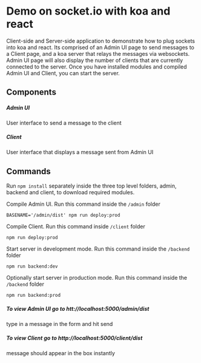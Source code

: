 # Demo on socket.io with koa and react

Client-side and Server-side application to demonstrate how to plug sockets into koa and react. 
Its comprised of an Admin UI page to send messages to a Client page, and a koa server that relays the messages via websockets.
Admin UI page will also display the number of clients that are currently connected to the server. 
Once you have installed modules and compiled Admin UI and Client, you can start the server.  

## Components

##### Admin UI
User interface to send a message to the client

##### Client
User interface that displays a message sent from Admin UI


## Commands

Run ``npm install`` separately inside the three top level folders, admin, backend and client, to download required modules.

Compile Admin UI.
Run this command inside the ``/admin`` folder
```
BASENAME='/admin/dist' npm run deploy:prod
```

Compile Client.
Run this command inside ``/client`` folder
```
npm run deploy:prod
```

Start server in development mode.
Run this command inside the ``/backend`` folder
```
npm run backend:dev
```

Optionally start server in production mode.
Run this command inside the ``/backend`` folder
```
npm run backend:prod
```

##### To view Admin UI go to htt://localhost:5000/admin/dist
type in a message in the form and hit send

##### To view Client go to http://localhost:5000/client/dist
message should appear in the box instantly
